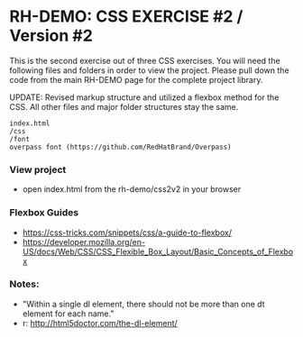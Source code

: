 # RH-DEMO: CSS EXERCISE #2 / Version #2

This is the second exercise out of three CSS exercises. You will need the following files and folders in order to view the project. Please pull down the code from the main RH-DEMO page for the complete project library.

UPDATE: Revised markup structure and utilized a flexbox method for the CSS. All other files and major folder structures stay the same.

```
index.html
/css 
/font
overpass font (https://github.com/RedHatBrand/Overpass)
```

### View project
- open index.html from the rh-demo/css2v2 in your browser

### Flexbox Guides
- https://css-tricks.com/snippets/css/a-guide-to-flexbox/
- https://developer.mozilla.org/en-US/docs/Web/CSS/CSS_Flexible_Box_Layout/Basic_Concepts_of_Flexbox

### Notes:
- "Within a single dl element, there should not be more than one dt element for each name."
- r: http://html5doctor.com/the-dl-element/
